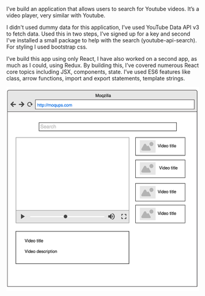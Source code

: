 I’ve build an application that allows users to search for Youtube videos. It’s a video player, very similar with Youtube.

I didn't used dummy data for this application, I’ve used YouTube Data API v3
to fetch data. Used this in two steps, I’ve signed up for a key and second I've installed a small package
to help with the search (youtube-api-search). For styling I used bootstrap css.

I’ve build this app using only React, I have also worked on a second app, as much as I could, using Redux.
By building this, I’ve covered numerous React core topics including JSX, components, state. I’ve used ES6 features like
class, arrow functions, import and export statements, template strings.

![alt tag](https://github.com/agunescu/reactapp/blob/master/mockup.png)